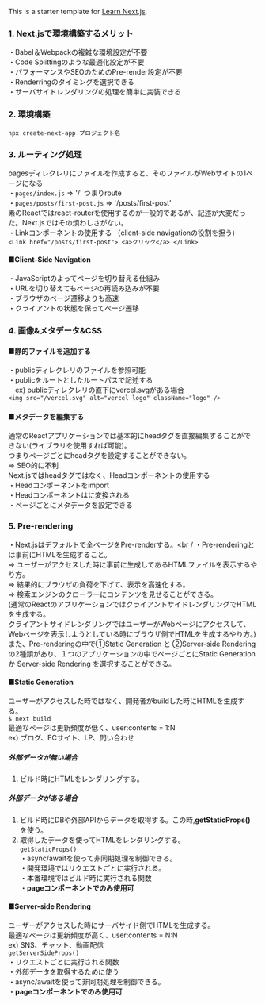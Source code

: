 This is a starter template for [Learn Next.js](https://nextjs.org/learn).

### 1. Next.jsで環境構築するメリット
・Babel＆Webpackの複雑な環境設定が不要　<br />
・Code Splittingのような最適化設定が不要 <br />
・パフォーマンスやSEOのためのPre-render設定が不要 <br />
・Renderringのタイミングを選択できる <br />
・サーバサイドレンダリングの処理を簡単に実装できる <br />

### 2. 環境構築
`npx create-next-app プロジェクト名` <br />

### 3. ルーティング処理
pagesディレクレリにファイルを作成すると、そのファイルがWebサイトの1ページになる <br />
・`pages/index.js` => '/' つまりroute <br />
・`pages/posts/first-post.js` => '/posts/first-post' <br />
素のReactではreact-routerを使用するのが一般的であるが、記述が大変だった。Next.jsではその煩わしさがない。<br />
・Linkコンポーネントの使用する （client-side navigationの役割を担う) <br />
`<Link href="/posts/first-post"> <a>クリック</a> </Link>`

#### ■Client-Side Navigation
・JavaScriptのよってページを切り替える仕組み　<br />
・URLを切り替えてもページの再読み込みが不要　<br />
・ブラウザのページ遷移よりも高速　<br />
・クライアントの状態を保ってページ遷移

### 4. 画像&メタデータ&CSS
#### ■静的ファイルを追加する
・publicディレクレリのファイルを参照可能 <br />
・publicをルートとしたルートパスで記述する　<br />
　ex) publicディレクレリの直下にvercel.svgがある場合　<br />
`<img src="/vercel.svg" alt="vercel logo" className="logo" />`

#### ■メタデータを編集する
通常のReactアプリケーションでは基本的にheadタグを直接編集することができない(ライブラリを使用すれば可能)。<br />
つまりページごとにheadタグを設定することができない。<br />
=> SEO的に不利　<br />
Next.jsではheadタグではなく、Headコンポーネントの使用する　<br />
・Headコンポーネントをimport　<br />
・Headコンポーネントは<head>に変換される <br />
・ページごとにメタデータを設定できる <br />

### 5. Pre-rendering
・Next.jsはデフォルトで全ページをPre-renderする。<br /
・Pre-renderingとは事前にHTMLを生成すること。 <br />
=> ユーザーがアクセスした時に事前に生成してあるHTMLファイルを表示するやり方。 <br />
=> 結果的にブラウザの負荷を下げて、表示を高速化する。<br />
=> 検索エンジンのクローラーにコンテンツを見せることができる。<br/>
(通常のReactのアプリケーションではクライアントサイドレンダリングでHTMLを生成する。<br />
クライアントサイドレンダリングではユーザーがWebページにアクセスして、Webページを表示しようとしている時にブラウザ側でHTMLを生成するやり方。) <br />
また、Pre-renderingの中で①Static Generation と ②Server-side Rendering の2種類があり、１つのアプリケーションの中でページごとにStatic Generation か Server-side Rendering を選択することができる。<br/>

#### ■Static Generation
ユーザーがアクセスした時ではなく、開発者がbuildした時にHTMLを生成する。<br />
`$ next build` <br />
最適なページは更新頻度が低く、user:contents = 1:N <br/>
ex) ブログ、ECサイト、LP、問い合わせ

##### 外部データが無い場合
1. ビルド時にHTMLをレンダリングする。<br/>

##### 外部データがある場合
1. ビルド時にDBや外部APIからデータを取得する。この時,__getStaticProps()__ を使う。<br/>
2. 取得したデータを使ってHTMLをレンダリングする。<br/>
`getStaticProps()`  
・async/awaitを使って非同期処理を制御できる。 <br/>
・開発環境ではリクエストごとに実行される。<br/>
・本番環境ではビルド時に実行される関数  
・**pageコンポーネントでのみ使用可**　<br/>

#### ■Server-side Rendering
ユーザーがアクセスした時にサーバサイド側でHTMLを生成する。<br/>
最適なページは更新頻度が高く、user:contents = N:N <br/>
ex) SNS、チャット、動画配信  
`getServerSideProps()`  
・リクエストごとに実行される関数  
・外部データを取得するために使う  
・async/awaitを使って非同期処理を制御できる。  
・**pageコンポーネントでのみ使用可**  


